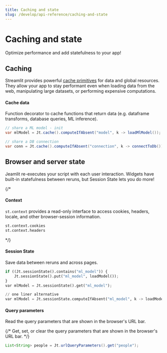```yaml
---
title: Caching and state
slug: /develop/api-reference/caching-and-state
---
```


# Caching and state

Optimize performance and add statefulness to your app!

## Caching

Streamlit provides powerful [cache primitives](/develop/concepts/architecture/caching) for data and global resources. 
They allow your app to stay performant even when loading data from the web, manipulating large datasets, or performing expensive computations.

<TileContainer>

<RefCard href="/develop/api-reference/caching-and-state/jt.cache" size="full">

<h4>Cache data</h4>

Function decorator to cache functions that return data (e.g. dataframe transforms, database queries, ML inference).

```java
// share a ML model - init 
var mlModel = Jt.cache().computeIfAbsent("model", k -> loadMlModel());

// share a DB connection
var conn = Jt.cache().computeIfAbsent("connection", k -> connectToDb());
```

</RefCard>

</TileContainer>

## Browser and server state

Jeamlit re-executes your script with each user interaction. 
Widgets have built-in statefulness between reruns, but Session State lets you do more!

<TileContainer>
{/*
<RefCard href="/develop/api-reference/caching-and-state/st.context">

<h4>Context</h4>

`st.context` provides a read-only interface to access cookies, headers, locale, and other browser-session information.

```python
st.context.cookies
st.context.headers
```

</RefCard>

*/}

<RefCard href="/develop/api-reference/caching-and-state/jt.sessionstate" size="two-third">

<h4>Session State</h4>

Save data between reruns and across pages.

```python
if ((Jt.sessionState().contains("ml_model")) {
    Jt.sessionState().put("ml_model", loadModel());
}
var mlModel = Jt.sessionState().get("ml_model");

// one liner alternative
var mlModel = Jt.sessionState.computeIfAbsent("ml_model", k -> loadModel());
```

</RefCard>
<RefCard href="/develop/api-reference/caching-and-state/st.query_params">

<h4>Query parameters</h4>

Read the query parameters that are shown in the browser's URL bar. 

{/* Get, set, or clear the query parameters that are shown in the browser's URL bar. */}

```java
List<String> people = Jt.urlQueryParameters().get("people");



```

</RefCard>

</TileContainer>
